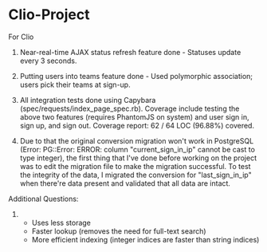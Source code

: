 Clio-Project
============

For Clio

1) Near-real-time AJAX status refresh feature done - Statuses update every 3 seconds.

2) Putting users into teams feature done - Used polymorphic association; users pick their teams at sign-up.

3) All integration tests done using Capybara (spec/requests/index_page_spec.rb). Coverage include testing the above two features (requires PhantomJS on system) and user sign in, sign up, and sign out. Coverage report: 62 / 64 LOC (96.88%) covered. 

4) Due to that the original conversion migration won't work in PostgreSQL (Error: PG::Error: ERROR:  column "current_sign_in_ip" cannot be cast to type integer), the first thing that I've done before working on the project was to edit the migration file to make the migration successful. To test the integrity of the data, I migrated the conversion for "last_sign_in_ip" when there're data present and validated that all data are intact.  

Additional Questions:

1) - Uses less storage
   - Faster lookup (removes the need for full-text search)
   - More efficient indexing (integer indices are faster than string indices)
